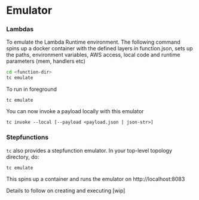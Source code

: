 # Emulator

<!-- toc -->


### Lambdas

To emulate the Lambda Runtime environment. The following command spins up a docker container with the defined layers in function.json, sets up the paths, environment variables, AWS access, local code and runtime parameters (mem, handlers etc)

```sh
cd <function-dir>
tc emulate
```

To run in foreground

```
tc emulate
```

You can now invoke a payload locally with this emulator

```
tc invoke --local [--payload <payload.json | json-str>]
```

### Stepfunctions


`tc` also provides a stepfunction emulator. In your top-level topology directory, do:

```
tc emulate
```

This spins up a container and runs the emulator on http://localhost:8083


Details to follow on creating and executing [wip]
